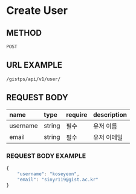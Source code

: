# Create User



## METHOD

```text
POST
```

## URL EXAMPLE

```text
/gistps/api/v1/user/
```



## REQUEST BODY

| name | type | require | description |
| :--- | :--- | :--- | :--- |
| username | string | 필수 | 유저 이름 |
| email | string | 필수 | 유저 이메일 |

### REQUEST BODY EXAMPLE

```javascript
{
    "username": "koseyeon",
    "email": "sinyr119@gist.ac.kr"
}
```




